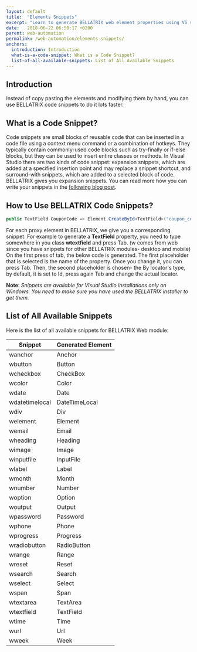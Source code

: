 ```yaml
---
layout: default
title:  "Elements Snippets"
excerpt: "Learn to generate BELLATRIX web element properties using VS snippets."
date:   2018-06-22 06:50:17 +0200
parent: web-automation
permalink: /web-automation/elements-snippets/
anchors:
  introduction: Introduction
  what-is-a-code-snippet: What is a Code Snippet?
  list-of-all-available-snippets: List of All Available Snippets
---
```

Introduction
-------
Instead of copy pasting the elements and modifying them by hand, you can use BELLATRIX code snippets to do it lots faster.

What is a Code Snippet?
----------------------- 
Code snippets are small blocks of reusable code that can be inserted in a code file using a context menu command or a combination of hotkeys. They typically contain commonly-used code blocks such as try-finally or if-else blocks, but they can be used to insert entire classes or methods. In Visual Studio there are two kinds of code snippet: expansion snippets, which are added at a specified insertion point and may replace a snippet shortcut, and surround-with snippets, which are added to a selected block of code.
BELLATRIX gives you expansion snippets. You can read more how you can write your snippets in the [following blog post](https://www.automatetheplanet.com/visual-studio-code-snippets/).

How to Use BELLATRIX Code Snippets?
------------
```csharp
public TextField CouponCode => Element.CreateById<TextField>("coupon_code");
```
For each proxy element in BELLATRIX, we give you a corresponding snippet. For example to generate a **TextField** property, you need to type somewhere in you class **wtextfield** and press Tab.
(w comes from web since you have snippets for other BELLATRIX modules- desktop and mobile)
On the first press of tab, the below code is generated. The first placeholder that is selected is the name of the property. Once you change it, you can press Tab. Then, the second placeholder is chosen- the By locator's type, by default, it is set to Id, press again Tab and change the actual locator.

**Note**: *Snippets are available for Visual Studio installations only on Windows. You need to make sure you have used the BELLATRIX installer to get them.*

List of All Available Snippets
------------------------------
Here is the list of all available snippets for BELLATRIX Web module:

Snippet | Generated Element
------------ | -------------
wanchor | Anchor
wbutton | Button
wcheckbox | CheckBox
wcolor | Color
wdate | Date
wdatetimelocal | DateTimeLocal
wdiv | Div
welement | Element
wemail | Email
wheading | Heading
wimage | Image
winputfile | InputFile
wlabel | Label
wmonth | Month
wnumber | Number
woption | Option
woutput | Output
wpassword | Password
wphone | Phone
wprogress | Progress
wradiobutton | RadioButton
wrange | Range
wreset | Reset
wsearch | Search
wselect | Select
wspan | Span
wtextarea | TextArea
wtextfield | TextField
wtime | Time
wurl | Url
wweek | Week
